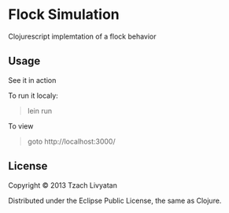 # Flock Simulation

Clojurescript implemtation of a flock behavior


## Usage
See it in action

To run it localy:
> lein run

To view
> goto http://localhost:3000/

## License

Copyright © 2013 Tzach Livyatan

Distributed under the Eclipse Public License, the same as Clojure.